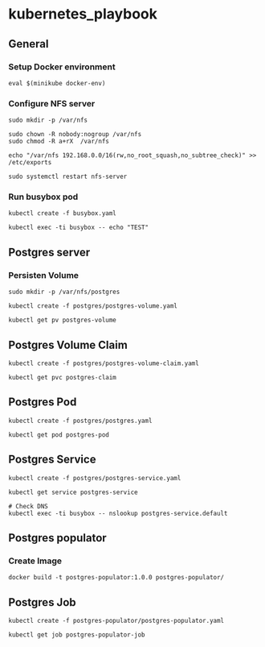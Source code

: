 # kubernetes_playbook

## General

### Setup Docker environment

```
eval $(minikube docker-env)
```

### Configure NFS server

```
sudo mkdir -p /var/nfs

sudo chown -R nobody:nogroup /var/nfs
sudo chmod -R a+rX  /var/nfs

echo "/var/nfs 192.168.0.0/16(rw,no_root_squash,no_subtree_check)" >> /etc/exports

sudo systemctl restart nfs-server
```

### Run busybox pod

```
kubectl create -f busybox.yaml

kubectl exec -ti busybox -- echo "TEST"
```

## Postgres server

### Persisten Volume

```
sudo mkdir -p /var/nfs/postgres

kubectl create -f postgres/postgres-volume.yaml

kubectl get pv postgres-volume
```

## Postgres Volume Claim

```
kubectl create -f postgres/postgres-volume-claim.yaml

kubectl get pvc postgres-claim
```

## Postgres Pod

```
kubectl create -f postgres/postgres.yaml

kubectl get pod postgres-pod
```

## Postgres Service

```
kubectl create -f postgres/postgres-service.yaml

kubectl get service postgres-service

# Check DNS
kubectl exec -ti busybox -- nslookup postgres-service.default
```

## Postgres populator

### Create Image

```
docker build -t postgres-populator:1.0.0 postgres-populator/
```

## Postgres Job

```
kubectl create -f postgres-populator/postgres-populator.yaml

kubectl get job postgres-populator-job
```